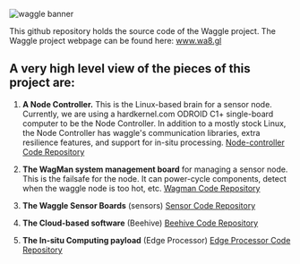 
![waggle banner](http://www.mcs.anl.gov/research/projects/waggle/docs/Img/banner.png)

This github repository holds the source code of the Waggle project. The Waggle project webpage can be found here: www.wa8.gl

## A very high level view of the pieces of this project are:

1. **A Node Controller.**  This is the Linux-based brain for a sensor 
node.  Currently, we are using a hardkernel.com ODROID C1+ single-board
computer to be the Node Controller.  In addition to a mostly stock
Linux, the Node Controller has waggle's communication libraries, extra
resilience features, and support for in-situ processing. [Node-controller Code Repository](https://github.com/waggle-sensor/sensors)


2. **The WagMan system management board** for managing a sensor node.
This is the failsafe for the node.  It can power-cycle components,
detect when the waggle node is too hot, etc.
[Wagman Code Repository](https://github.com/waggle-sensor/wagman)

3. **The Waggle Sensor Boards** (sensors)
[Sensor Code Repository](https://github.com/waggle-sensor/sensors)

4. **The Cloud-based software** (Beehive)
[Beehive Code Repository](https://github.com/waggle-sensor/beehive-server)

5. **The In-situ Computing payload** (Edge Processor)
[Edge Processor Code Repository](https://github.com/waggle-sensor/edge_processor)

